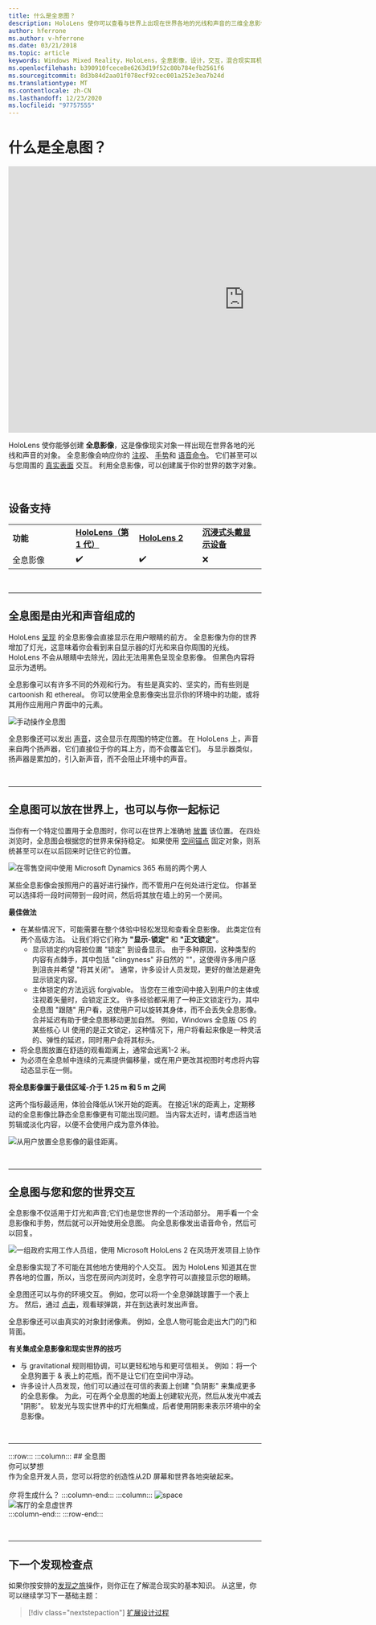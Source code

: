 ```yaml
---
title: 什么是全息图？
description: HoloLens 使你可以查看与世界上出现在世界各地的光线和声音的三维全息影像，并与之交互。
author: hferrone
ms.author: v-hferrone
ms.date: 03/21/2018
ms.topic: article
keywords: Windows Mixed Reality，HoloLens，全息影像，设计，交互，混合现实耳机，windows Mixed reality 耳机，增加的现实情况
ms.openlocfilehash: b390910fcece8e6263d19f52c80b784efb2561f6
ms.sourcegitcommit: 8d3b84d2aa01f078ecf92cec001a252e3ea7b24d
ms.translationtype: MT
ms.contentlocale: zh-CN
ms.lasthandoff: 12/23/2020
ms.locfileid: "97757555"
---
```

# <a name="what-is-a-hologram"></a>什么是全息图？

<iframe width="940" height="530" src="https://www.youtube.com/embed/MVXH5V8MVQo" frameborder="0" allow="accelerometer; autoplay; encrypted-media; gyroscope; picture-in-picture" allowfullscreen></iframe>


HoloLens 使你能够创建 **全息影像**，这是像像现实对象一样出现在世界各地的光线和声音的对象。 全息影像会响应你的 [注视](../design/gaze-and-commit.md)、 [手势](../design/gaze-and-commit.md#composite-gestures)和 [语音命令](../design/voice-input.md)。 它们甚至可以与您周围的 [真实表面](../design/spatial-mapping.md) 交互。 利用全息影像，可以创建属于你的世界的数字对象。

<br>

## <a name="device-support"></a>设备支持

<table>
    <colgroup>
    <col width="25%" />
    <col width="25%" />
    <col width="25%" />
    <col width="25%" />
    </colgroup>
    <tr>
        <td><strong>功能</strong></td>
        <td><a href="../hololens-hardware-details.md"><strong>HoloLens（第 1 代）</strong></a></td>
        <td><a href="https://docs.microsoft.com/hololens/hololens2-hardware"><strong>HoloLens 2</strong></td>
        <td><a href="../discover/immersive-headset-hardware-details.md"><strong>沉浸式头戴显示设备</strong></a></td>
    </tr>
     <tr>
        <td>全息影像</td>
        <td>✔️</td>
        <td>✔️</td>
        <td>❌</td>
    </tr>
</table>

<br>

---

## <a name="a-hologram-is-made-of-light-and-sound"></a>全息图是由光和声音组成的

HoloLens [呈现](../develop/platform-capabilities-and-apis/rendering.md) 的全息影像会直接显示在用户眼睛的前方。 全息影像为你的世界增加了灯光，这意味着你会看到来自显示器的灯光和来自你周围的光线。 HoloLens 不会从眼睛中去除光，因此无法用黑色呈现全息影像。 但黑色内容将显示为透明。

全息影像可以有许多不同的外观和行为。 有些是真实的、坚实的，而有些则是 cartoonish 和 ethereal。 你可以使用全息影像突出显示你的环境中的功能，或将其用作应用用户界面中的元素。

![手动操作全息图](images/hologram-hands-940px.jpg)

全息影像还可以发出 [声音](../design/spatial-sound.md)，这会显示在周围的特定位置。 在 HoloLens 上，声音来自两个扬声器，它们直接位于你的耳上方，而不会覆盖它们。 与显示器类似，扬声器是累加的，引入新声音，而不会阻止环境中的声音。

<br>

---

## <a name="a-hologram-can-be-placed-in-the-world-or-tag-along-with-you"></a>全息图可以放在世界上，也可以与你一起标记

当你有一个特定位置用于全息图时，你可以在世界上准确地 [放置](../design/coordinate-systems.md) 该位置。 在四处浏览时，全息图会根据您的世界来保持稳定。 如果使用 [空间锚点](../design/coordinate-systems.md#spatial-anchors) 固定对象，则系统甚至可以在以后回来时记住它的位置。

![在零售空间中使用 Microsoft Dynamics 365 布局的两个男人](images/HLS19_retailLayoutHologram_001-940px.jpg)

某些全息影像会按照用户的喜好进行操作，而不管用户在何处进行定位。 你甚至可以选择将一段时间带到一段时间，然后将其放在墙上的另一个房间。

**最佳做法**
* 在某些情况下，可能需要在整个体验中轻松发现和查看全息影像。 此类定位有两个高级方法。 让我们将它们称为 **"显示-锁定"** 和 **"正文锁定"**。
   * 显示锁定的内容按位置 "锁定" 到设备显示。 由于多种原因，这种类型的内容有点棘手，其中包括 "clingyness" 非自然的 ""，这使得许多用户感到沮丧并希望 "将其关闭"。 通常，许多设计人员发现，更好的做法是避免显示锁定内容。
   * 主体锁定的方法远远 forgivable。 当您在三维空间中接入到用户的主体或注视着矢量时，会锁定正文。 许多经验都采用了一种正文锁定行为，其中全息图 "跟随" 用户看，这使用户可以旋转其身体，而不会丢失全息影像。 合并延迟有助于使全息图移动更加自然。 例如，Windows 全息版 OS 的某些核心 UI 使用的是正文锁定，这种情况下，用户将看起来像是一种灵活的、弹性的延迟，同时用户会将其标头。
* 将全息图放置在舒适的观看距离上，通常会远离1-2 米。
* 为必须在全息帧中连续的元素提供偏移量，或在用户更改其视图时考虑将内容动态显示在一侧。

**将全息影像置于最佳区域-介于 1.25 m 和 5 m 之间**

这两个指标最适用，体验会降低从1米开始的距离。 在接近1米的距离上，定期移动的全息影像比静态全息影像更有可能出现问题。 当内容太近时，请考虑适当地剪辑或淡化内容，以便不会使用户成为意外体验。

![从用户放置全息影像的最佳距离。](images/distanceguiderendering-950px.png)

<br>

---

## <a name="a-hologram-interacts-with-you-and-your-world"></a>全息图与您和您的世界交互

全息影像不仅适用于灯光和声音;它们也是您世界的一个活动部分。 用手看一个全息影像和手势，然后就可以开始使用全息图。 向全息影像发出语音命令，然后可以回复。

![一组政府实用工作人员组，使用 Microsoft HoloLens 2 在风场开发项目上协作](images/HLS19_governmentUtilitiesHologram_001-940px.jpg)

全息影像实现了不可能在其他地方使用的个人交互。 因为 HoloLens 知道其在世界各地的位置，所以，当您在房间内浏览时，全息字符可以直接显示您的眼睛。

全息图还可以与你的环境交互。 例如，您可以将一个全息弹跳球置于一个表上方。 然后，通过 [点击](../design/gaze-and-commit.md#composite-gestures)，观看球弹跳，并在到达表时发出声音。

全息影像还可以由真实的对象封闭像素。 例如，全息人物可能会走出大门的门和背面。

**有关集成全息影像和现实世界的技巧**
* 与 gravitational 规则相协调，可以更轻松地与和更可信相关。 例如：将一个全息狗置于 & 表上的花瓶，而不是让它们在空间中浮动。
* 许多设计人员发现，他们可以通过在可信的表面上创建 "负阴影" 来集成更多的全息影像。 为此，可在两个全息图的地面上创建软光亮，然后从发光中减去 "阴影"。 软发光与现实世界中的灯光相集成，后者使用阴影来表示环境中的全息影像。

<br>

---

:::row:::
    :::column:::
        ## <a name="a-hologram-is-whatever-bryou-can-dream-upbr"></a>全息图 <br>你可以梦想<br>
        作为全息开发人员，您可以将您的创造性从2D 屏幕和世界各地突破起来。<br><br>
        *你* 将生成什么？
    :::column-end:::
        :::column:::
        ![space](images/spacer-20x582.png)<br>
       ![客厅的全息虚世界](images/designoverview.jpg)<br>
    :::column-end:::
:::row-end:::

<br>

---

## <a name="next-discovery-checkpoint"></a>下一个发现检查点

如果你按安排的[发现之旅](get-started-with-mr.md)操作，则你正在了解混合现实的基本知识。 从这里，你可以继续学习下一基础主题： 

> [!div class="nextstepaction"]
> [扩展设计过程](case-study-expanding-the-design-process-for-mixed-reality.md)

